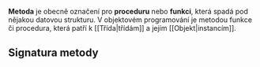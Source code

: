 **Metoda** je obecně označení pro **proceduru** nebo **funkci**, která spadá pod nějakou datovou strukturu. V objektovém programování je metodou funkce či procedura, která patří k [[Třída|třídám]] a jejím [[Objekt|instancím]].

## Signatura metody
